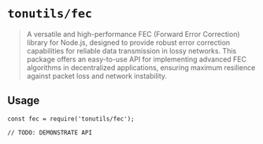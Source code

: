 # `tonutils/fec`

> A versatile and high-performance FEC (Forward Error Correction) library for Node.js, designed to provide robust error correction capabilities for reliable data transmission in lossy networks. This package offers an easy-to-use API for implementing advanced FEC algorithms in decentralized applications, ensuring maximum resilience against packet loss and network instability.

## Usage

```
const fec = require('tonutils/fec');

// TODO: DEMONSTRATE API
```
